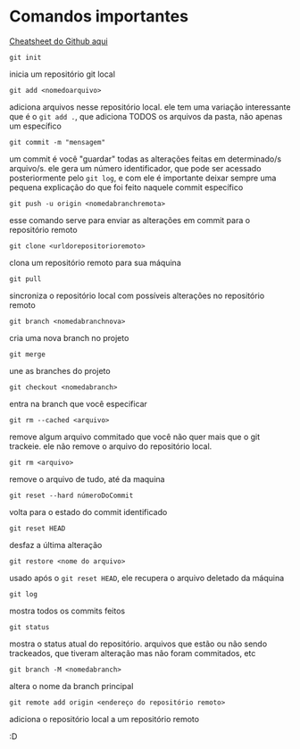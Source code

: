 # Comandos importantes

[Cheatsheet do Github aqui](https://education.github.com/git-cheat-sheet-education.pdf)

`git init`

inicia um repositório git local

`git add <nomedoarquivo>` 

adiciona arquivos nesse repositório local. ele tem uma variação interessante que é o `git add .`, que adiciona TODOS os arquivos da pasta, não apenas um específico

`git commit -m "mensagem"` 

um commit é você "guardar" todas as alterações feitas em determinado/s arquivo/s. ele gera um número identificador, que pode ser acessado posteriormente pelo `git log`, e com ele é importante deixar sempre uma pequena explicação do que foi feito naquele commit específico

`git push -u origin <nomedabranchremota>`

esse comando serve para enviar as alterações em commit para o repositório remoto

`git clone <urldorepositorioremoto>` 

clona um repositório remoto para sua máquina

`git pull` 

sincroniza o repositório local com possíveis alterações no repositório remoto

`git branch <nomedabranchnova>` 

cria uma nova branch no projeto

`git merge`

une as branches do projeto

`git checkout <nomedabranch>`

entra na branch que você especificar

`git rm --cached <arquivo>`

remove algum arquivo commitado que você não quer mais que o git trackeie. ele não remove o arquivo do repositório local.

`git rm <arquivo>`

remove o arquivo de tudo, até da maquina

`git reset --hard númeroDoCommit`

volta para o estado do commit identificado

`git reset HEAD`

desfaz a última alteração

`git restore <nome do arquivo>`

usado após o `git reset HEAD`, ele recupera o arquivo deletado da máquina

`git log`

mostra todos os commits feitos

`git status`

mostra o status atual do repositório. arquivos que estão ou não sendo trackeados, que tiveram alteração mas não foram commitados, etc

`git branch -M <nomedabranch>`

altera o nome da branch principal

`git remote add origin <endereço do repositório remoto>`

adiciona o repositório local a um repositório remoto

:D
